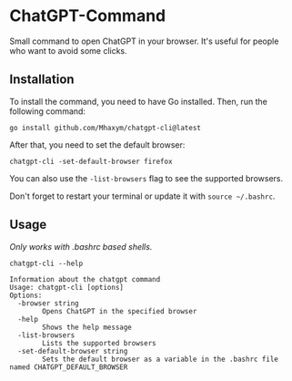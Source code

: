 # ChatGPT-Command
Small command to open ChatGPT in your browser. It's useful for people who want to avoid some clicks.

## Installation
To install the command, you need to have Go installed. Then, run the following command:

```
go install github.com/Mhaxym/chatgpt-cli@latest
```
After that, you need to set the default browser:
```
chatgpt-cli -set-default-browser firefox
```
You can also use the `-list-browsers` flag to see the supported browsers.

Don't forget to restart your terminal or update it with `source ~/.bashrc`.

## Usage

*Only works with .bashrc based shells.*

```
chatgpt-cli --help

Information about the chatgpt command
Usage: chatgpt-cli [options]
Options:
  -browser string
        Opens ChatGPT in the specified browser
  -help
        Shows the help message
  -list-browsers
        Lists the supported browsers
  -set-default-browser string
        Sets the default browser as a variable in the .bashrc file named CHATGPT_DEFAULT_BROWSER
```